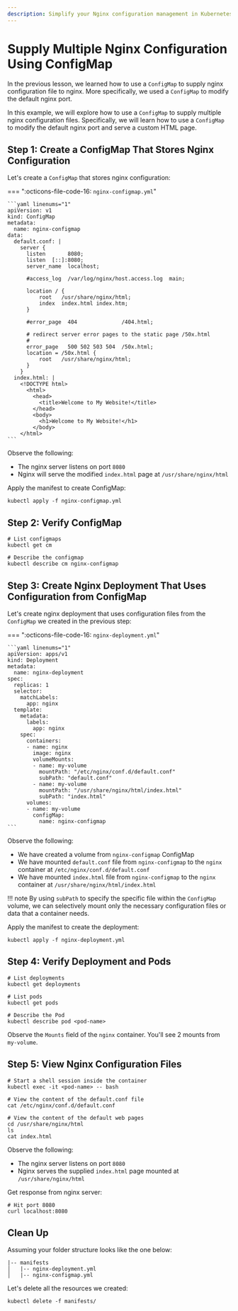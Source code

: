```yaml
---
description: Simplify your Nginx configuration management in Kubernetes by supplying multiple configurations using ConfigMap. Learn how to efficiently organize and optimize your web server settings with our comprehensive guide. 
---
```


# Supply Multiple Nginx Configuration Using ConfigMap

In the previous lesson, we learned how to use a `ConfigMap` to supply nginx configuration file to nginx. More specifically, we used a `ConfigMap` to modify the default nginx port.

In this example, we will explore how to use a `ConfigMap` to supply multiple nginx configuration files. Specifically, we will learn how to use a `ConfigMap` to modify the default nginx port and serve a custom HTML page.



## Step 1: Create a ConfigMap That Stores Nginx Configuration

Let's create a `ConfigMap` that stores nginx configuration:

=== ":octicons-file-code-16: `nginx-configmap.yml`"

    ```yaml linenums="1"
    apiVersion: v1
    kind: ConfigMap
    metadata:
      name: nginx-configmap
    data:
      default.conf: |
        server {
          listen       8080;
          listen  [::]:8080;
          server_name  localhost;

          #access_log  /var/log/nginx/host.access.log  main;

          location / {
              root   /usr/share/nginx/html;
              index  index.html index.htm;
          }

          #error_page  404              /404.html;

          # redirect server error pages to the static page /50x.html
          #
          error_page   500 502 503 504  /50x.html;
          location = /50x.html {
              root   /usr/share/nginx/html;
          }
        }
      index.html: |
        <!DOCTYPE html>
          <html>
            <head>
              <title>Welcome to My Website!</title>
            </head>
            <body>
              <h1>Welcome to My Website!</h1>
            </body>
        </html>
    ```

Observe the following:

- The nginx server listens on port `8080`
- Nginx will serve the modified `index.html` page at `/usr/share/nginx/html`

Apply the manifest to create ConfigMap:

```
kubectl apply -f nginx-configmap.yml
```


## Step 2: Verify ConfigMap

```
# List configmaps
kubectl get cm

# Describe the configmap
kubectl describe cm nginx-configmap
```


## Step 3: Create Nginx Deployment That Uses Configuration from ConfigMap

Let's create nginx deployment that uses configuration files from the `ConfigMap` we created in the previous step:

=== ":octicons-file-code-16: `nginx-deployment.yml`"

    ```yaml linenums="1"
    apiVersion: apps/v1
    kind: Deployment
    metadata:
      name: nginx-deployment
    spec:
      replicas: 1
      selector:
        matchLabels:
          app: nginx
      template:
        metadata:
          labels:
            app: nginx
        spec:
          containers:
          - name: nginx
            image: nginx
            volumeMounts:
            - name: my-volume
              mountPath: "/etc/nginx/conf.d/default.conf"
              subPath: "default.conf"
            - name: my-volume
              mountPath: "/usr/share/nginx/html/index.html"
              subPath: "index.html"
          volumes:
          - name: my-volume
            configMap:
              name: nginx-configmap
    ```

Observe the following:

- We have created a volume from `nginx-configmap` ConfigMap
- We have mounted `default.conf` file from `nginx-configmap` to the `nginx` container at `/etc/nginx/conf.d/default.conf`
- We have mounted `index.html` file from `nginx-configmap` to the `nginx` container at `/usr/share/nginx/html/index.html`

!!! note
    By using `subPath` to specify the specific file within the `ConfigMap` volume, we can selectively mount only the necessary configuration files or data that a container needs.

Apply the manifest to create the deployment:

```
kubectl apply -f nginx-deployment.yml
```


## Step 4: Verify Deployment and Pods

```
# List deployments
kubectl get deployments

# List pods
kubectl get pods

# Describe the Pod
kubectl describe pod <pod-name>
```

Observe the `Mounts` field of the `nginx` container. You'll see 2 mounts from `my-volume`.


## Step 5: View Nginx Configuration Files

```
# Start a shell session inside the container
kubectl exec -it <pod-name> -- bash

# View the content of the default.conf file
cat /etc/nginx/conf.d/default.conf

# View the content of the default web pages
cd /usr/share/nginx/html
ls
cat index.html
```

Observe the following:

- The nginx server listens on port `8080`
- Nginx serves the supplied `index.html` page mounted at `/usr/share/nginx/html`

Get response from nginx server:

```
# Hit port 8080
curl localhost:8080
```


## Clean Up

Assuming your folder structure looks like the one below:

```
|-- manifests
│   |-- nginx-deployment.yml
│   |-- nginx-configmap.yml
```

Let's delete all the resources we created:

```
kubectl delete -f manifests/
```
